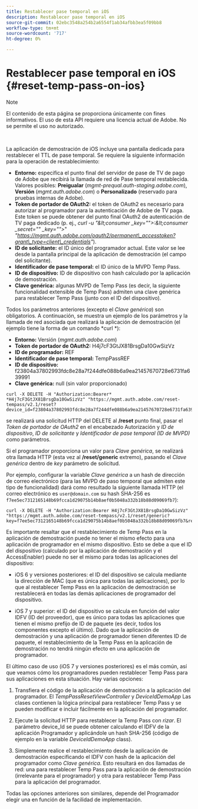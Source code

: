 ```yaml
---
title: Restablecer pase temporal en iOS
description: Restablecer pase temporal en iOS
source-git-commit: 02ebc3548a254b2a6554f1ab34afbb3ea5f09bb8
workflow-type: tm+mt
source-wordcount: '717'
ht-degree: 0%

---
```


# Restablecer pase temporal en iOS {#reset-temp-pass-on-ios}

>[!NOTE]
>
>El contenido de esta página se proporciona únicamente con fines informativos. El uso de esta API requiere una licencia actual de Adobe. No se permite el uso no autorizado.

</br>

La aplicación de demostración de iOS incluye una pantalla dedicada para restablecer el TTL de pase temporal. Se requiere la siguiente información para la operación de restablecimiento:

- **Entorno:** especifica el punto final del servidor de pase de TV de pago de Adobe que recibirá la llamada de red de Pase temporal restablecida. Valores posibles: **Preigualar** (*mgmt-prequal.auth-staging.adobe.com*), **Versión** (*mgmt.auth.adobe.com*) o **Personalizado** (reservado para pruebas internas de Adobe).
- **Token de portador de OAuth2:** el token de OAuth2 es necesario para autorizar al programador para la autenticación de Adobe de TV paga. Este token se puede obtener del punto final OAuth2 de autenticación de TV paga dedicado (p. ej., *curl -u &quot;\&lt;consumer _key=&quot;&quot;>:\&lt;consumer _secret=&quot;&quot; _key=&quot;&quot;>*&quot; *&quot;https://mgmt.auth.adobe.com/oauth2/permanent\_accesstoken?grant\_type=client\_credentials&quot;*).
- **ID de solicitante:** el ID único del programador actual. Este valor se lee desde la pantalla principal de la aplicación de demostración (el campo del solicitante).
- **Identificador de pase temporal:** el ID único de la MVPD Temp Pass.
- **ID de dispositivo:** ID de dispositivo con hash calculado por la aplicación de demostración.
- **Clave genérica:** algunas MVPD de Temp Pass (es decir, la siguiente funcionalidad extensible de Temp Pass) admiten una clave genérica para restablecer Temp Pass (junto con el ID del dispositivo).

Todos los parámetros anteriores (excepto el *Clave genérica*) son obligatorios. A continuación, se muestra un ejemplo de los parámetros y la llamada de red asociada que realizará la aplicación de demostración (el ejemplo tiene la forma de un comando *curl *):

- **Entorno:** Versión (*mgmt.auth.adobe.com*)
- **Token de portador de OAuth2:** H4j7cF3GtJX81BrsgDa10GwSizVz
- **ID de programador:** REF
- **Identificador de pase temporal:** TempPassREF
- **ID de dispositivo:** f23804a37802993fdc8e28a7f244dfe088b6a9ea21457670728e6731fa639991
- **Clave genérica:** null (sin valor proporcionado)

```curl
curl -X DELETE -H "Authorization:Bearer* *H4j7cF3GtJX81BrsgDa10GwSizVz" "https://mgmt.auth.adobe.com/reset-tempass/v2.1/reset?device_id=f23804a37802993fdc8e28a7f244dfe088b6a9ea21457670728e6731fa639991&requestor_id=REF&mvpd_id=TempPassREF"
```

se realizará una solicitud HTTP del DELETE al **/reset** punto final, pasar el *Token de portador de OAuth2* en el encabezado Autorización y *ID de dispositivo*, *ID de solicitante* y *Identificador de pase temporal (ID de MVPD)* como parámetros.

Si el programador proporciona un valor para *Clave genérica*, se realizará otra llamada HTTP (esta vez al **/reset/generic** extremo), pasando el *Clave genérica* dentro de *key* parámetro de solicitud.

Por ejemplo, configurar la variable *Clave genérica* a un hash de dirección de correo electrónico (para las MVPD de paso temporal que admiten este tipo de funcionalidad) dará como resultado la siguiente llamada HTTP (el correo electrónico es `user@domain.com` su hash SHA-256 es `f7ee5ec7312165148b69fcca1d29075b14b8aef0b5048a332b18b88d09069fb7`):

```curl
curl -X DELETE -H "Authorization:Bearer H4j7cF3GtJX81BrsgDa10GwSizVz"
"https://mgmt.auth.adobe.com/reset-tempass/v2.1/reset/generic?key=f7ee5ec7312165148b69fcca1d29075b14b8aef0b5048a332b18b88d09069fb7&requestor_id=REF&mvpd_id=TempPassREF"
```

Es importante resaltar que el restablecimiento de Temp Pass en la aplicación de demostración puede no tener el mismo efecto para una aplicación de programador en el mismo dispositivo. Esto se debe a que el ID del dispositivo (calculado por la aplicación de demostración y el AccessEnabler) puede no ser el mismo para todas las aplicaciones del dispositivo:

- iOS 6 y versiones posteriores: el ID del dispositivo se calcula mediante la dirección de MAC (que es única para todas las aplicaciones), por lo que al restablecer Temp Pass en la aplicación de demostración se restablecerá en todas las demás aplicaciones de programador del dispositivo.

- iOS 7 y superior: el ID del dispositivo se calcula en función del valor IDFV (ID del proveedor), que es único para todas las aplicaciones que tienen el mismo prefijo de ID de paquete (es decir, todos los componentes excepto el último). Dado que la aplicación de demostración y una aplicación de programador tienen diferentes ID de paquete, el restablecimiento de la Temp Pass en la aplicación de demostración no tendrá ningún efecto en una aplicación de programador.

El último caso de uso (iOS 7 y versiones posteriores) es el más común, así que veamos cómo los programadores pueden restablecer Temp Pass para sus aplicaciones en esta situación. Hay varias opciones:

1. Transfiera el código de la aplicación de demostración a la aplicación del programador. El *TempPassResetViewController* y *DeviceIdDemoApp* Las clases contienen la lógica principal para restablecer Temp Pass y se pueden modificar e incluir fácilmente en la aplicación del programador.

1. Ejecute la solicitud HTTP para restablecer la Temp Pass con *rizar*. El parámetro device\_Id se puede obtener calculando el IDFV de la aplicación Programador y aplicándole un hash SHA-256 (código de ejemplo en la variable *DeviceIdDemoApp* class).

1. Simplemente realice el restablecimiento desde la aplicación de demostración especificando el IDFV con hash de la aplicación del programador como *Clave genérica*. Esto resultará en dos llamadas de red: una para restablecer Temp Pass para la aplicación de demostración (irrelevante para el programador) y otra para restablecer Temp Pass para la aplicación del programador.

Todas las opciones anteriores son similares, depende del Programador elegir una en función de la facilidad de implementación.
